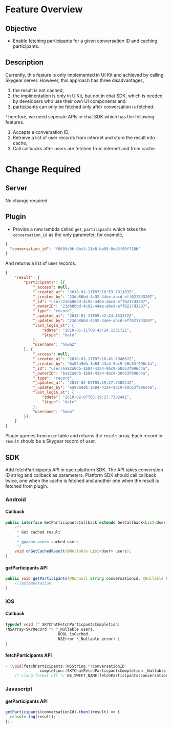 # Feature Overview

## Objective

- Enable fetching participants for a given conversation ID and caching participants.

## Description

Currently, this feature is only implemented in UI Kit and achieved by calling Skygear server. However, this approach has three disadvantages,

1. the result is not cached,
2. the implmentation is only in UIKit, but not in chat SDK, which is needed by developers who use their own UI components and
3. participants can only be fetched only after conversation is fetched.

Therefore, we need seperate APIs in chat SDK which has the following features.

1. Accepts a conversation ID,
2. Retrieve a list of user records from internet and store the result into cache,
3. Call callbacks after users are fetched from internet and from cache.

# Change Required

## Server
No change required

## Plugin
- Provide a new lambda called `get_participants` which takes the `conversation_id` as the only parameter, for example,

```json
{
  "conversation_id": "f0693c06-0bc3-11e8-ba89-0ed5f89f718b"
}
```

And returns a list of user records.

```json
{
	"result": {
		"participants": [{
			"_access": null,
			"_created_at": "2018-01-11T07:18:53.791103Z",
			"_created_by": "23db86bd-4c92-44ee-abcd-eff0217d3207",
			"_id": "user/23db86bd-4c92-44ee-abcd-eff0217d3207",
			"_ownerID": "23db86bd-4c92-44ee-abcd-eff0217d3207",
			"_type": "record",
			"_updated_at": "2018-01-11T09:42:24.153172Z",
			"_updated_by": "23db86bd-4c92-44ee-abcd-eff0217d3207",
			"last_login_at": {
				"$date": "2018-01-11T09:42:24.153172Z",
				"$type": "date"
			},
			"username": "howa2"
		}, {
			"_access": null,
			"_created_at": "2018-01-11T07:18:41.794667Z",
			"_created_by": "6a92a9db-1b84-43a4-9bc9-b0c63f996c4a",
			"_id": "user/6a92a9db-1b84-43a4-9bc9-b0c63f996c4a",
			"_ownerID": "6a92a9db-1b84-43a4-9bc9-b0c63f996c4a",
			"_type": "record",
			"_updated_at": "2018-02-07T05:19:27.738244Z",
			"_updated_by": "6a92a9db-1b84-43a4-9bc9-b0c63f996c4a",
			"last_login_at": {
				"$date": "2018-02-07T05:19:27.738244Z",
				"$type": "date"
			},
			"username": "howa"
		}]
	}
}
```
Plugin queries from `user` table and returns the `result` array.
Each record in `result` should be a Skygear record of user.

## SDK

Add fetchParticipants API in each platform SDK. The API takes converstion ID string and callback as parameters. Platform SDK should call callback twice, one when the cache is fetched and another one when the result is fetched from plugin.

### Android

#### Callback
```java
public interface GetParticipantsCallback extends GetCallback<List<User>> {
    /**
     * Get cached result.
     *
     * @param users cached users
     */
    void onGetCachedResult(@Nullable List<User> users);
}
```
#### getParticipants API

```java
public void getParticipants(@Nonnull String conversationId, @Nullable GetParticipantsCallback callback) {
    //Implementation
}
```

### iOS
#### Callback
```objectivec
typedef void (^ SKYChatFetchParticpantsCompletion)
(NSArray<SKYRecord *> *_Nullable users,
                       BOOL isCached,
                       NSError *_Nullable error) {
}
```

#### fetchParticipants API
```objectivec
- (void)fetchParticipants:(NSString *)conversationID
               completion:(SKYChatFetchParticpantsCompletion _Nullable)completion
    /* clang-format off */ NS_SWIFT_NAME(fetchParticipants(conversationID:completion:));
```
### Javascript

#### getParticipants API
```javascript
getParticipants(conversationId).then((result) => {
  console.log(result);
});
```

